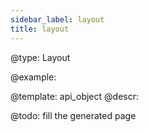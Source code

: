 ```yaml
---
sidebar_label: layout
title: layout
---          
```


<!-- @short: не нужная страница? -->


@type: Layout

@example: 



@template:	api_object
@descr: 



@todo:
fill the generated page
